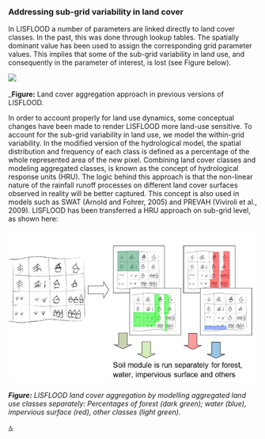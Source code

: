 ### Addressing sub-grid variability in land cover

In LISFLOOD a number of parameters are linked directly to land cover classes. In the past, this was done through lookup tables. The spatially dominant value has been used to assign the corresponding grid parameter values. This implies that some of the sub-grid variability in land use, and consequently in the parameter of interest, is lost (see Figure below).

![](https://github.com/ec-jrc/lisflood-model/media/image13.jpg)

_**Figure:** Land cover aggregation approach in previous versions of LISFLOOD.

In order to account properly for land use dynamics, some conceptual changes have been made to render LISFLOOD more land-use sensitive. To account for the sub-grid variability in land use, we model the within-grid variability. In the modified version of the hydrological model, the spatial distribution and frequency of each class is defined as a percentage of the whole represented area of the new pixel. Combining land cover classes and modeling aggregated classes, is known as the concept of hydrological response units (HRU). The logic behind this approach is that the non-linear nature of the rainfall runoff processes on different land cover surfaces observed in reality will be better captured. This concept is also used in models such as SWAT (Arnold and Fohrer, 2005) and PREVAH (Viviroli et al., 2009). LISFLOOD has been transferred a HRU approach on sub-grid level, as shown here:

![](media/image14.jpg)



**_Figure:_** *LISFLOOD land cover aggregation by modelling aggregated land use classes separately: Percentages of forest (dark green); water (blue), impervious surface (red), other classes (light green).*

[🔝](#top)




